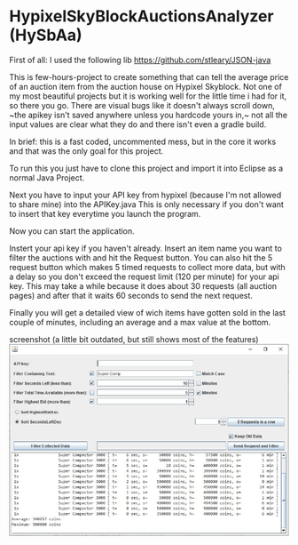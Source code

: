 # HypixelSkyBlockAuctionsAnalyzer (HySbAa)

First of all: I used the following lib https://github.com/stleary/JSON-java

This is few-hours-project to create something that can tell the average price of an auction item
from the auction house on Hypixel Skyblock. 
Not one of my most beautiful projects but it is working well for the little time i had for it, so there you go.
There are visual bugs like it doesn't always scroll down, 
~the apikey isn't saved anywhere unless you hardcode yours in,~
not all the input values are clear what they do
and there isn't even a gradle build.

In brief: this is a fast coded, uncommented mess, but in the core it works and that was the only goal for this project.

To run this you just have to clone this project and import it into Eclipse as a normal Java Project.

Next you have to input your API key from hypixel (because I'm not allowed to share mine) into the APIKey.java
This is only necessary if you don't want to insert that key everytime you launch the program.

Now you can start the application.

Instert your api key if you haven't already.
Insert an item name you want to filter the auctions with and hit the Request button.
You can also hit the 5 request button which makes 5 timed requests to collect more data, 
but with a delay so you don't exceed the request limit (120 per minute) for your api key.
This may take a while because it does about 30 requests (all auction pages) 
and after that it waits 60 seconds to send the next request.

Finally you will get a detailed view of wich items have gotten sold in the last couple of minutes,
including an average and a max value at the bottom.

screenshot (a little bit outdated, but still shows most of the features)
![screenshot2](screenshots/screenshot2.JPG)

